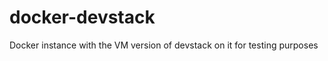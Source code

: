 docker-devstack
===============

Docker instance with the VM version of devstack on it for testing purposes
